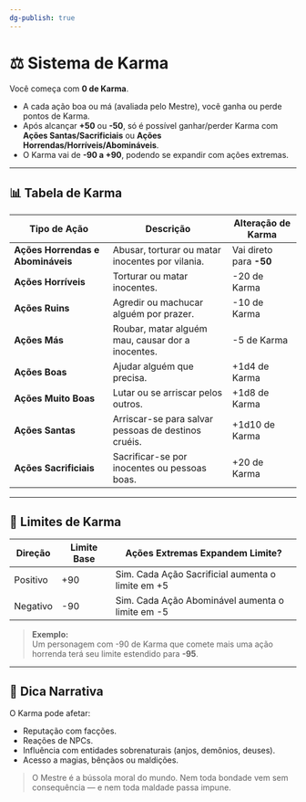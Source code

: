 ```yaml
---
dg-publish: true
---
```

# ⚖️ Sistema de Karma

Você começa com **0 de Karma**.

- A cada ação boa ou má (avaliada pelo Mestre), você ganha ou perde pontos de Karma.
- Após alcançar **+50** ou **-50**, só é possível ganhar/perder Karma com **Ações Santas/Sacrificiais** ou **Ações Horrendas/Horríveis/Abomináveis**.
- O Karma vai de **-90 a +90**, podendo se expandir com ações extremas.

---

## 📊 Tabela de Karma

| Tipo de Ação                    | Descrição                                                                 | Alteração de Karma           |
|---------------------------------|---------------------------------------------------------------------------|-------------------------------|
| **Ações Horrendas e Abomináveis** | Abusar, torturar ou matar inocentes por vilania.                          | Vai direto para **-50**       |
| **Ações Horríveis**            | Torturar ou matar inocentes.                                             | -20 de Karma                  |
| **Ações Ruins**                | Agredir ou machucar alguém por prazer.                                   | -10 de Karma                  |
| **Ações Más**                  | Roubar, matar alguém mau, causar dor a inocentes.                        | -5 de Karma                   |
| **Ações Boas**                 | Ajudar alguém que precisa.                                               | +1d4 de Karma                 |
| **Ações Muito Boas**           | Lutar ou se arriscar pelos outros.                                       | +1d8 de Karma                 |
| **Ações Santas**               | Arriscar-se para salvar pessoas de destinos cruéis.                      | +1d10 de Karma                |
| **Ações Sacrificiais**         | Sacrificar-se por inocentes ou pessoas boas.                             | +20 de Karma                  |

---

## 🧭 Limites de Karma

| Direção | Limite Base | Ações Extremas Expandem Limite? |
|---------|-------------|----------------------------------|
| Positivo | +90        | Sim. Cada Ação Sacrificial aumenta o limite em +5 |
| Negativo | -90        | Sim. Cada Ação Abominável aumenta o limite em -5 |

> **Exemplo:**  
> Um personagem com -90 de Karma que comete mais uma ação horrenda terá seu limite estendido para **-95**.

---

## 🧠 Dica Narrativa

O Karma pode afetar:
- Reputação com facções.
- Reações de NPCs.
- Influência com entidades sobrenaturais (anjos, demônios, deuses).
- Acesso a magias, bênçãos ou maldições.

> O Mestre é a bússola moral do mundo. Nem toda bondade vem sem consequência — e nem toda maldade passa impune.
